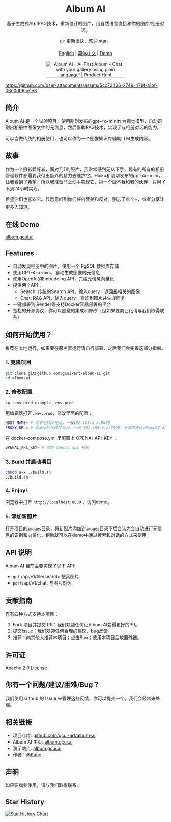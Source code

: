 <div align="center">
  <h1 align="center"">
      Album AI
  </h1>
  <p>基于生成式AI和RAG技术，重新设计的图库，用自然语言直接和你的图库/相册对话。</p>
  <p>👉 更新很快，欢迎 star。</p>
</div>
<p align="center">
  <a target="_blank" href="./README.md">English</a> 
  | <a target="_blank" href="./README_CN.md">简体中文</a> 
  | <a target="_blank" href="http://album.gcui.ai">Demo</a>
  
</p>
<p align="center">
  <a href="https://www.producthunt.com/posts/album-ai-ai-first-album?embed=true&utm_source=badge-featured&utm_medium=badge&utm_souce=badge-album&#0045;ai&#0045;ai&#0045;first&#0045;album" target="_blank"><img src="https://api.producthunt.com/widgets/embed-image/v1/featured.svg?post_id=473306&theme=light" alt="Album&#0032;AI&#0032;&#0045;&#0032;AI&#0045;First&#0032;Album - Chat&#0032;with&#0032;your&#0032;gallery&#0032;using&#0032;plain&#0032;language&#0033; | Product Hunt" style="width: 250px; height: 54px;" width="250" height="54" /></a>
</p>

  https://github.com/user-attachments/assets/5cc72436-2749-479f-a1bf-06e0d06ce1e3

## 简介

Album AI 是一个试验项目，使用刚刚发布的gpt-4o-mini作为视觉模型，自动识别出相册中图像文件的元信息，然后借助RAG技术，实现了与相册对话的能力。

可以当做传统的相册使用，也可以作为一个图像知识库辅助LLM生成内容。

## 故事

作为一个摄影爱好者，面对几T的照片，我常常感到无从下手，现有的所有的相册管理软件都需要我付出额外的精力去维护它。Haiku和刚刚发布的gpt-4o-mini，让我看到了希望。所以我准备马上动手实现它，第一个版本我和我的伙伴，只用了不到24小时实现。

希望你们也喜欢它。我愿意听到你们任何赞美和反对。别忘了点个⭐️，或者分享让更多人知道。

## 在线 Demo

[album.gcui.ai](http://album.gcui.ai) 

## Features

- 自动发现相册中的图片，使用一个 PgSQL 数据库存储
- 使用GPT-4-o-mini，自动生成图像的元信息
- 使用OpenAI的Embedding API，完成元信息向量化
- 提供两个API：
  - Search: 传统的Search API，输入query，返回最相关的图像
  - Chat: RAG API，输入query，查询到图片并生成回复
- 一键部署到 Render等支持Docker容器部署的平台
- 宽松的开源协议，你可以随意的集成和修改（但如果要商业化请与我们取得联系）

## 如何开始使用？

推荐在本地运行，如果要在服务器运行请自行部署，之后我们会完善这部分指南。

### 1. 克隆项目

```bash
git clone git@github.com:gcui-art/album-ai.git
cd album-ai
```

### 2. 修改配置

```bash
cp .env.prod.example .env.prod
```

用编辑器打开`.env.prod`，修改里面的配置：

```bash
HOST_NAME= # 你本地的IP地址，一般192.168.x.x:8080
PROXY_URL= # 你本地的代理IP地址，一般 192.168.x.x:7890，无法直接访问OpenAI API时需要
```

在 docker-compose.yml 里配置上 OPENAI_API_KEY：

```bash
OPENAI_API_KEY= # 你的 openai api 秘钥
```

### 3. Build 并启动项目

```bash
chmod a+x ./build.sh
./build.sh
```

### 4. Enjoy!

浏览器中打开 `http://localhost:8080` ，访问demo。

### 5. 添加新照片

打开项目的`images`目录，将新照片添加到`images`目录下后台认为会自动进行元信息的识别和向量化。稍后就可以在demo中通过搜索和对话的方式来使用。

## API 说明

Album AI 目前主要实现了以下 API:

- `get` /api/v1/file/search: 搜索图片
- `post`/api/v1/chat: 与图片对话

## 贡献指南

您有四种方式支持本项目：

1. Fork 项目并提交 PR：我们欢迎任何让Album AI变得更好的PR。
2. 提交Issue：我们欢迎任何合理的建议、bug反馈。
3. 推荐：向其他人推荐本项目；点击Star；使用本项目后放置外链。

## 许可证

Apache 2.0 License

## 你有一个问题/建议/困难/Bug？

我们使用 Github 的 Issue 来管理这些反馈，你可以提交一个。我们会经常来处理。

## 相关链接

- 项目仓库: [github.com/gcui-art/album-ai](https://github.com/gcui-art/album-ai)
- Album AI 主页: [album.gcui.ai](http://album.gcui.ai)
- 演示站点: [album.gcui.ai](http://album.gcui.ai) 
- 作者：[@Kane](https://x.com/BlueeonY) 

## 声明

如果要商业使用，请与我们取得联系。

## Star History

<a href="https://star-history.com/#gcui-art/album-ai&Timeline">
 <picture>
   <source media="(prefers-color-scheme: dark)" srcset="https://api.star-history.com/svg?repos=gcui-art/album-ai&type=Timeline&theme=dark" />
   <source media="(prefers-color-scheme: light)" srcset="https://api.star-history.com/svg?repos=gcui-art/album-ai&type=Timeline" />
   <img alt="Star History Chart" src="https://api.star-history.com/svg?repos=gcui-art/album-ai&type=Timeline" />
 </picture>
</a>
